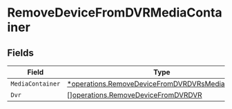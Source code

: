 # RemoveDeviceFromDVRMediaContainer


## Fields

| Field                                                                                                                 | Type                                                                                                                  | Required                                                                                                              | Description                                                                                                           |
| --------------------------------------------------------------------------------------------------------------------- | --------------------------------------------------------------------------------------------------------------------- | --------------------------------------------------------------------------------------------------------------------- | --------------------------------------------------------------------------------------------------------------------- |
| `MediaContainer`                                                                                                      | [*operations.RemoveDeviceFromDVRDVRsMediaContainer](../../models/operations/removedevicefromdvrdvrsmediacontainer.md) | :heavy_minus_sign:                                                                                                    | N/A                                                                                                                   |
| `Dvr`                                                                                                                 | [][operations.RemoveDeviceFromDVRDVR](../../models/operations/removedevicefromdvrdvr.md)                              | :heavy_minus_sign:                                                                                                    | N/A                                                                                                                   |